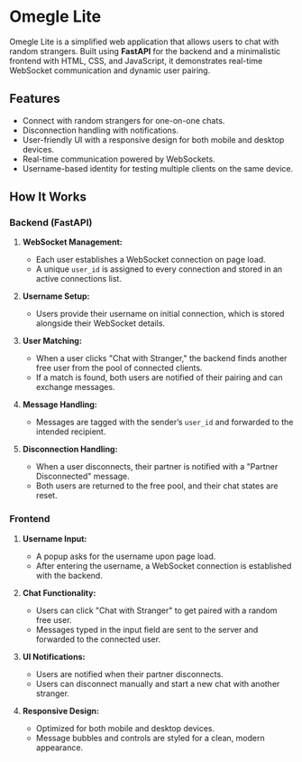 # Omegle Lite

Omegle Lite is a simplified web application that allows users to chat with random strangers. Built using **FastAPI** for the backend and a minimalistic frontend with HTML, CSS, and JavaScript, it demonstrates real-time WebSocket communication and dynamic user pairing.

## Features
- Connect with random strangers for one-on-one chats.
- Disconnection handling with notifications.
- User-friendly UI with a responsive design for both mobile and desktop devices.
- Real-time communication powered by WebSockets.
- Username-based identity for testing multiple clients on the same device.

## How It Works

### Backend (FastAPI)
1. **WebSocket Management:**
   - Each user establishes a WebSocket connection on page load.
   - A unique `user_id` is assigned to every connection and stored in an active connections list.

2. **Username Setup:**
   - Users provide their username on initial connection, which is stored alongside their WebSocket details.

3. **User Matching:**
   - When a user clicks "Chat with Stranger," the backend finds another free user from the pool of connected clients.
   - If a match is found, both users are notified of their pairing and can exchange messages.

4. **Message Handling:**
   - Messages are tagged with the sender’s `user_id` and forwarded to the intended recipient.

5. **Disconnection Handling:**
   - When a user disconnects, their partner is notified with a "Partner Disconnected" message.
   - Both users are returned to the free pool, and their chat states are reset.

### Frontend
1. **Username Input:**
   - A popup asks for the username upon page load.
   - After entering the username, a WebSocket connection is established with the backend.

2. **Chat Functionality:**
   - Users can click "Chat with Stranger" to get paired with a random free user.
   - Messages typed in the input field are sent to the server and forwarded to the connected user.

3. **UI Notifications:**
   - Users are notified when their partner disconnects.
   - Users can disconnect manually and start a new chat with another stranger.

4. **Responsive Design:**
   - Optimized for both mobile and desktop devices.
   - Message bubbles and controls are styled for a clean, modern appearance.



